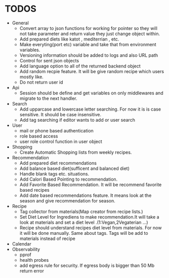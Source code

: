 # TODOS
* General
	- Convert array to json functions for working for pointer so they will not take parameter and return value they just change object within.
	- Add prepared diets like katot , mediterrian , etc.
	- Make everyting(port etc) variable and take that from environment variables.
	- Versioning information should be added to logs and also URL path
	- Control for sent json objects
	- Add language option to all of the returned backend object
	- Add random recpie feature. It will be give random recipe which users mostly like.
	- Do not return user id
* Api
	- Session should be define and get variables on only middlewares and migrate to the next handler.
* Search
	- Add upparcase and lowercase letter searching. For now it is is case sensitive. It should be case insensitive.
	- Add tag searching if editor wants to add or user search
* User
	- mail or phone based authentication
	- role based access
	- user role control function in user object
* Shopping
	- Create Automatic Shopping lists from weekly recipes.
* Recommendation
	- Add prepared diet recommendations
	- Add balance based diet(sufficent and balanced diet)
	- Handle blank tags etc. situations. 
	- Add Calori Based Pointing to recommendation.
	- Add Favorite Based Recommendation. It will be recommend favorite based recipes
	- Add  date based recommendations feature. It means look at the season and give recommendation for season.
* Recipe
	- Tag collector from materials(Map creator from recipe lists.)
	- Set Diet Level for Ingrediens to make recommendation.It will take a look at materials and set a diet level .(1:Vegan,2Vegaterian ...)
	- Recipe should understand recipes diet level from materials. For now it will be done manually. Same about tags. Tags will be add to materials instead of recipe
* Calendar
* Observability
	- pprof
	- health probes
	- add egress rule for security. If egress body is bigger than 50 Mb return error